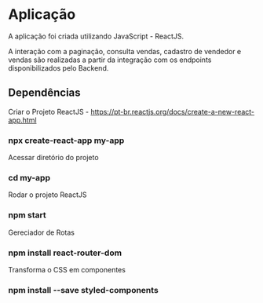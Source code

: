 # Aplicação

A aplicação foi criada utilizando JavaScript - ReactJS.

A interação com a paginação, consulta vendas, cadastro de vendedor e vendas são realizadas a partir da integração com os endpoints disponibilizados pelo Backend.

## Dependências

Criar o Projeto ReactJS - https://pt-br.reactjs.org/docs/create-a-new-react-app.html
### npx create-react-app my-app

Acessar diretório do projeto
### cd my-app

Rodar o projeto ReactJS
### npm start

Gereciador de Rotas
### npm install react-router-dom

Transforma o CSS em componentes
### npm install --save styled-components
